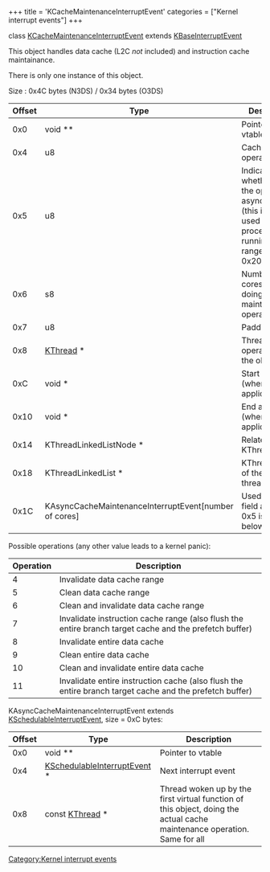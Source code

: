 +++
title = 'KCacheMaintenanceInterruptEvent'
categories = ["Kernel interrupt events"]
+++

class
[KCacheMaintenanceInterruptEvent](KCacheMaintenanceInterruptEvent "wikilink")
extends [KBaseInterruptEvent](KBaseInterruptEvent "wikilink")

This object handles data cache (L2C *not* included) and instruction
cache maintainance.

There is only one instance of this object.

Size : 0x4C bytes (N3DS) / 0x34 bytes (O3DS)

| Offset | Type                                                    | Description                                                                                                                        |
|--------|---------------------------------------------------------|------------------------------------------------------------------------------------------------------------------------------------|
| 0x0    | void \*\*                                               | Pointer to vtable                                                                                                                  |
| 0x4    | u8                                                      | Cache operation                                                                                                                    |
| 0x5    | u8                                                      | Indicates whether to do the operation asynchronically (this is what is used when processes are running for ranges \>= 0x200 bytes) |
| 0x6    | s8                                                      | Number of cores still doing cache maintenance operations                                                                           |
| 0x7    | u8                                                      | Padding                                                                                                                            |
| 0x8    | [KThread](KThread "wikilink") \*                        | Thread operating on the object                                                                                                     |
| 0xC    | void \*                                                 | Start address (when applicable)                                                                                                    |
| 0x10   | void \*                                                 | End address (when applicable)                                                                                                      |
| 0x14   | KThreadLinkedListNode \*                                | Related to KThread+0xA0                                                                                                            |
| 0x18   | KThreadLinkedList \*                                    | KThread+0xA8 of the current thread                                                                                                 |
| 0x1C   | KAsyncCacheMaintenanceInterruptEvent\[number of cores\] | Used when the field at offset 0x5 is 1, see below                                                                                  |

Possible operations (any other value leads to a kernel panic):

| Operation | Description                                                                                             |
|-----------|---------------------------------------------------------------------------------------------------------|
| 4         | Invalidate data cache range                                                                             |
| 5         | Clean data cache range                                                                                  |
| 6         | Clean and invalidate data cache range                                                                   |
| 7         | Invalidate instruction cache range (also flush the entire branch target cache and the prefetch buffer)  |
| 8         | Invalidate entire data cache                                                                            |
| 9         | Clean entire data cache                                                                                 |
| 10        | Clean and invalidate entire data cache                                                                  |
| 11        | Invalidate entire instruction cache (also flush the entire branch target cache and the prefetch buffer) |

KAsyncCacheMaintenanceInterruptEvent extends
[KSchedulableInterruptEvent](KSchedulableInterruptEvent "wikilink"),
size = 0xC bytes:

| Offset | Type                                                                   | Description                                                                                                              |
|--------|------------------------------------------------------------------------|--------------------------------------------------------------------------------------------------------------------------|
| 0x0    | void \*\*                                                              | Pointer to vtable                                                                                                        |
| 0x4    | [KSchedulableInterruptEvent](KSchedulableInterruptEvent "wikilink") \* | Next interrupt event                                                                                                     |
| 0x8    | const [KThread](KThread "wikilink") \*                                 | Thread woken up by the first virtual function of this object, doing the actual cache maintenance operation. Same for all |

[Category:Kernel interrupt
events](Category:Kernel_interrupt_events "wikilink")